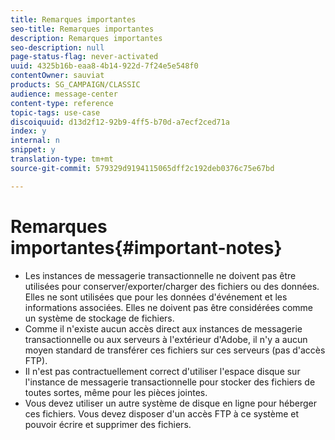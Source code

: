 ```yaml
---
title: Remarques importantes
seo-title: Remarques importantes
description: Remarques importantes
seo-description: null
page-status-flag: never-activated
uuid: 4325b16b-eaa8-4b14-922d-7f24e5e548f0
contentOwner: sauviat
products: SG_CAMPAIGN/CLASSIC
audience: message-center
content-type: reference
topic-tags: use-case
discoiquuid: d13d2f12-92b9-4ff5-b70d-a7ecf2ced71a
index: y
internal: n
snippet: y
translation-type: tm+mt
source-git-commit: 579329d9194115065dff2c192deb0376c75e67bd

---
```



# Remarques importantes{#important-notes}

* Les instances de messagerie transactionnelle ne doivent pas être utilisées pour conserver/exporter/charger des fichiers ou des données. Elles ne sont utilisées que pour les données d&#39;événement et les informations associées. Elles ne doivent pas être considérées comme un système de stockage de fichiers.
* Comme il n&#39;existe aucun accès direct aux instances de messagerie transactionnelle ou aux serveurs à l&#39;extérieur d&#39;Adobe, il n&#39;y a aucun moyen standard de transférer ces fichiers sur ces serveurs (pas d&#39;accès FTP).
* Il n&#39;est pas contractuellement correct d&#39;utiliser l&#39;espace disque sur l&#39;instance de messagerie transactionnelle pour stocker des fichiers de toutes sortes, même pour les pièces jointes.
* Vous devez utiliser un autre système de disque en ligne pour héberger ces fichiers. Vous devez disposer d&#39;un accès FTP à ce système et pouvoir écrire et supprimer des fichiers.


